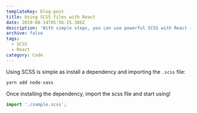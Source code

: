 ```yaml
---
templateKey: blog-post
title: Using SCSS files with React
date: 2019-08-14T05:56:15.366Z
description: 'With simple steps, you can use powerful SCSS with React ⚛︎'
archive: false
tags:
  - SCSS
  - React
category: Code
---
```

Using SCSS is simple as install a dependency and importing the `.scss` file:

```bash
yarn add node-sass
```

Once installing the dependency, import the scss file and start using!

```JavaScript
import './sample.scss';
```
